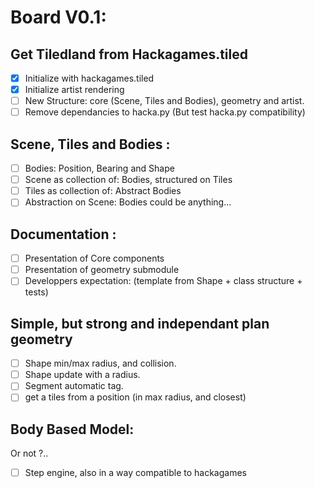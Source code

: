 # Board V0.1:

## Get Tiledland from Hackagames.tiled

- [x] Initialize with hackagames.tiled
- [x] Initialize artist rendering
- [ ] New Structure: core (Scene, Tiles and Bodies), geometry and artist.
- [ ] Remove dependancies to hacka.py (But test hacka.py compatibility)

## Scene, Tiles and Bodies :

- [ ] Bodies: Position, Bearing and Shape
- [ ] Scene as collection of: Bodies, structured on Tiles
- [ ] Tiles as collection of: Abstract Bodies
- [ ] Abstraction on Scene: Bodies could be anything...

## Documentation :

- [ ] Presentation of Core components
- [ ] Presentation of geometry submodule
- [ ] Developpers expectation: (template from Shape + class structure + tests)

## Simple, but strong and independant plan geometry

- [ ] Shape min/max radius, and collision.
- [ ] Shape update with a radius.
- [ ] Segment automatic tag.
- [ ] get a tiles from a position (in max radius, and closest)

## Body Based Model:

Or not ?..

- [ ] Step engine, also in a way compatible to hackagames
 
